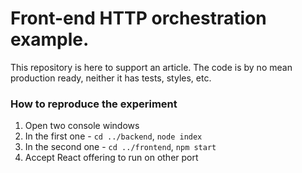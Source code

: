 # Front-end HTTP orchestration example.

This repository is here to support an article.
The code is by no mean production ready, neither it has tests, styles, etc.

### How to reproduce the experiment

1. Open two console windows
2. In the first one - `cd ../backend`, `node index`
3. In the second one - `cd ../frontend`, `npm start`
4. Accept React offering to run on other port
